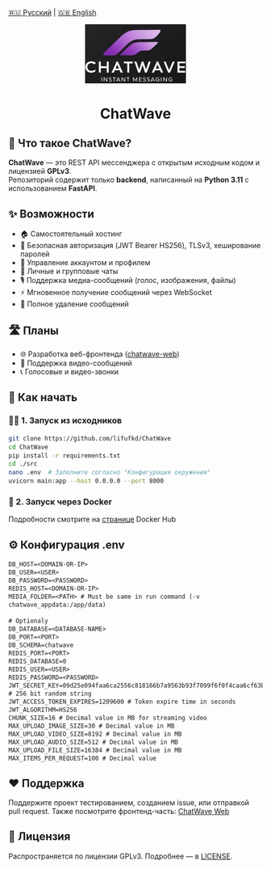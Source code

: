 

<!-- Переключатель языка -->
[🇷🇺 Русский](readme.ru.md) | [🇬🇧 English](../README.md)

<p align="center">
  <img src="../assets/chatwave_logo_2.png" alt="ChatWave logo" width="200"/>
</p>

<h1 align="center">ChatWave</h1>

## 🌊 Что такое ChatWave?

**ChatWave** — это REST API мессенджера с открытым исходным кодом и лицензией **GPLv3**.  
Репозиторий содержит только **backend**, написанный на **Python 3.11** с использованием **FastAPI**.

## ✨ Возможности

- 🏠 Самостоятельный хостинг
- 🔐 Безопасная авторизация (JWT Bearer HS256), TLSv3, хеширование паролей
- 👤 Управление аккаунтом и профилем
- 💬 Личные и групповые чаты
- 🎙️ Поддержка медиа-сообщений (голос, изображения, файлы)
- ⚡ Мгновенное получение сообщений через WebSocket
- 🧹 Полное удаление сообщений

## 🛣️ Планы

- 🌐 Разработка веб-фронтенда ([chatwave-web](https://github.com/lifufkd/chatwave-web))
- 🎥 Поддержка видео-сообщений
- 📞 Голосовые и видео-звонки

## 🚀 Как начать

### 🧑‍💻 1. Запуск из исходников

```bash
git clone https://github.com/lifufkd/ChatWave
cd ChatWave
pip install -r requirements.txt
cd ./src
nano .env  # Заполните согласно "Конфигурация окружения"
uvicorn main:app --host 0.0.0.0 --port 8000
```

### 🐳 2. Запуск через Docker
Подробности смотрите на [странице](https://hub.docker.com/repository/docker/sbrse/chatwave) Docker Hub

## ⚙️ Конфигурация .env

```
DB_HOST=<DOMAIN-OR-IP>
DB_USER=<USER>
DB_PASSWORD=<PASSWORD>
REDIS_HOST=<DOMAIN-OR-IP>
MEDIA_FOLDER=<PATH> # Must be same in run command (-v chatwave_appdata:/app/data)
 
# Optionaly
DB_DATABASE=<DATABASE-NAME>
DB_PORT=<PORT>
DB_SCHEMA=chatwave
REDIS_PORT=<PORT>
REDIS_DATABASE=0
REDIS_USER=<USER>
REDIS_PASSWORD=<PASSWORD>
JWT_SECRET_KEY=09d25e094faa6ca2556c818166b7a9563b93f7099f6f0f4caa6cf63b88e8d3e7 # 256 bit random string
JWT_ACCESS_TOKEN_EXPIRES=1209600 # Token expire time in seconds
JWT_ALGORITHM=HS256
CHUNK_SIZE=16 # Decimal value in MB for streaming video
MAX_UPLOAD_IMAGE_SIZE=30 # Decimal value in MB
MAX_UPLOAD_VIDEO_SIZE=8192 # Decimal value in MB
MAX_UPLOAD_AUDIO_SIZE=512 # Decimal value in MB
MAX_UPLOAD_FILE_SIZE=16384 # Decimal value in MB
MAX_ITEMS_PER_REQUEST=100 # Decimal value
```

## ❤️ Поддержка

Поддержите проект тестированием, созданием issue, или отправкой pull request.
Также посмотрите фронтенд-часть: [ChatWave Web](https://github.com/lifufkd/chatwave-web)

## 📜 Лицензия

Распространяется по лицензии GPLv3. Подробнее — в [LICENSE](https://github.com/lifufkd/ChatWave/blob/main/LICENSE).